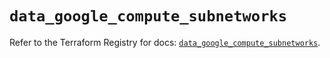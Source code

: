 # `data_google_compute_subnetworks`

Refer to the Terraform Registry for docs: [`data_google_compute_subnetworks`](https://registry.terraform.io/providers/hashicorp/google/6.8.0/docs/data-sources/compute_subnetworks).
